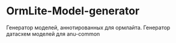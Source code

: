 OrmLite-Model-generator
=======================

Генератор моделей, аннотированных для ормлайта.
Генератор датасхем моделей для anu-common